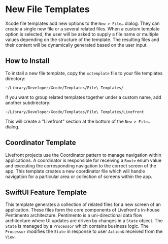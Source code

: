 # New File Templates

Xcode file templates add new options to the `New > File…` dialog. They can create a single new file
or a several related files. When a custom template option is selected, the user will be asked to
supply a file name or multiple values depending on the structure of the template. The resulting 
files and their content will be dynamically generated based on the user input.

## How to Install
To install a new file template, copy the `xctemplate` file to your file templates directory:
```
~/Library/Developer/Xcode/Templates/File\ Templates/
```
If you want to group related templates together under a custom name, add another subdirectory:
 ```
~/Library/Developer/Xcode/Templates/File\ Templates/Livefront
```
This will create a "Livefront" section at the bottom of the `New > File…` dialog.

## Coordinator Template

Livefront projects use the Coordinator pattern to manage navigation within applications. A coordinator 
is responsible for receiving a `Route` enum value and executing the corresponding navigation to the
correct screen of the app. This template creates a new coordinator file which will handle 
navigation for a particular area or collection of screens within the app.

## SwiftUI Feature Template

This template generates a collection of related files for a new screen of an application. These
files form the core components of Livefront's in-house Pentimento architecture. Pentimento is a 
uni-directional data flow architecture where UI updates are driven by changes in a `State` object. 
The `State` is managed by a `Processor` which contains business logic. The `Processor` modifies the 
`State` in response to user `Action`s received from the `View`.
